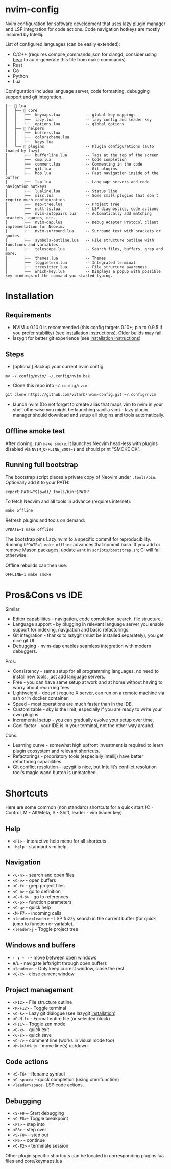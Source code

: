 # nvim-config

Nvim configuration for software development that uses lazy plugin manager and LSP integration for code actions.
Code navigation hotkeys are mostly inspired by Intellij.

List of configured languages (can be easily extended):
* C/C++ (requires compile_commands.json for clangd, consider using [bear](https://github.com/rizsotto/Bear) to auto-generate this file from make commands)
* Rust
* Go
* Python
* Lua

Configuration includes language server, code formatting, debugging support and git integration.

```
├──  lua
│   ├──  core
│   │   ├──  keymaps.lua           -- global key mappings
│   │   ├──  lazy.lua              -- lazy config and leader key
│   │   └──  options.lua           -- global options
│   ├──  helpers
│   │   ├──  buffers.lua
│   │   ├──  colorscheme.lua
│   │   └──  keys.lua
│   └──  plugins                  -- Plugin configurations (auto loaded by lazy)    
│       ├──  bufferline.lua        -- Tabs at the top of the screen
│       ├──  cmp.lua               -- Code completion
│       ├──  comment.lua           -- Commenting in the code
│       ├──  git.lua               -- Git plugins
│       ├──  hop.lua               -- Fast navigation inside of the buffer
│       ├──  lsp.lua               -- Language servers and code navigation hotkeys
│       ├──  lualine.lua           -- Status line
│       ├──  misc.lua              -- Some small plugins that don't require much configuration
│       ├──  neo-tree.lua          -- Project tree
│       ├──  null-ls.lua           -- LSP diagnostics, code actions
│       ├──  nvim-autopairs.lua    -- Automatically add matching brackets, quotes, etc.
│       ├──  nvim-dap.lua          -- Debug Adapter Protocol client implementation for Neovim.
│       ├──  nvim-surround.lua     -- Surround text with brackets or quotes.
│       ├──  symbols-outline.lua   -- File structure outline with functions and variables.
│       ├──  telescope.lua         -- Search files, buffers, grep and more.
│       ├──  themes.lua            -- Themes
│       ├──  toggleterm.lua        -- Integrated terminal
│       ├──  treesitter.lua        -- File structure awareness.
│       └──  which-key.lua         -- Displays a popup with possible key bindings of the command you started typing.
```

# Installation
## Requirements
* NVIM ≥ 0.10.0 is recommended (this config targets 0.10+; pin to 0.9.5 if you prefer stability)
  (see [installation instructions](https://github.com/neovim/neovim/wiki/Installing-Neovim)). Older builds may fail.
* lazygit for better git experience (see [installation instructions](https://github.com/jesseduffield/lazygit#installation))

## Steps
* [optional] Backup your current nvim config 
```
mv ~/.config/nvim/ ~/.config/nvim.bak
```
* Clone this repo into `~/.config/nvim`
```
git clone https://github.com/vitarb/nvim-config.git ~/.config/nvim
```
* launch nvim (Do not forget to create alias that maps vim to nvim in your shell otherwise you might be launching vanilla vim) -
lazy plugin manager should download and setup all plugins and tools automatically.
## Offline smoke test
After cloning, run `make smoke`.
It launches Neovim head-less with plugins disabled via `NVIM_OFFLINE_BOOT=1` and should print "SMOKE OK".

## Running full bootstrap
The bootstrap script places a private copy of Neovim under `.tools/bin`.  Optionally add it to your PATH:
```
export PATH="$(pwd)/.tools/bin:$PATH"
```
To fetch Neovim and all tools in advance (requires internet):
```
make offline
```

Refresh plugins and tools on demand:
```
UPDATE=1 make offline
```
The bootstrap pins Lazy.nvim to a specific commit for reproducibility. Running
`UPDATE=1 make offline` advances that commit hash.
If you add or remove Mason packages, update `want` in `scripts/bootstrap.sh`; CI will fail otherwise.

Offline rebuilds can then use:
```
OFFLINE=1 make smoke
```


# Pros&Cons vs IDE
Similar:
* Editor capabilities - navigation, code completion, search, file structure, 
* Language support - by plugging in relevant language server you enable support for indexing, navgiation and basic refactorings.
* Git integration - thanks to lazygit (must be installed separately), you get nice git UI.
* Debugging - nvim-dap enables seamless integration with modern debuggers.

Pros:
* Consistency - same setup for all programming languages, no need to install new tools, just add language servers.
* Free - you can have same setup at work and at home without having to worry about recurring fees.
* Lightweight - doesn't require X server, can run on a remote machine via ssh or in docker container.
* Speed - most operations are much faster than in the IDE.
* Customizable - sky is the limit, especially if you are ready to write your own plugins.
* Incremental setup - you can gradually evolve your setup over time.
* Cool factor - your IDE is in your terminal, not the other way around.

Cons:
* Learning curve - somewhat high upfront investment is required to learn plugin ecosystem and relevant shortcuts.
* Refactorings - propriatory tools (especially Intellij) have better refactoring capabilities.
* Git conflict resolution - lazygit is nice, but Intellij's conflict resolution tool's magic wand button is unmatched.

# Shortcuts

Here are some common (non standard) shortcuts for a quick start (C - Control, M - Alt/Meta, S - Shift, leader - vim leader key):
## Help
* `<F1>` - interactive help menu for all shortcuts.
* `:help` - standard vim help.
## Navigation
* `<C-n>` - search and open files  
* `<C-e>` - open buffers
* `<C-f>` - grep project files
* `<C-b>` - go to definition
* `<C-M-b>` - go to references
* `<C-p>` - function parameters
* `<C-q>` - quick help
* `<M-F7>` - incoming calls
* `<leader><leader>` - LSP fuzzy search in the current buffer (for quick jump to function or variable).
* `<leader>j` - Toggle project tree

## Windows and buffers
* `← ↓ ↑ →` - move between open windows
* `H`/`L` - navigate left/right through open buffers
* `<leader>o` - Only keep current window, close the rest
* `<C-c>` - close current window

## Project management
* `<F12>` - File structure outline
* `<M-F12>` - Toggle terminal
* `<C-k>` - Lazy git dialogue (see lazygit [installation](https://github.com/jesseduffield/lazygit#installation))
* `<C-M-l>` - Format entire file (or selected block)
* `<F11>` - Toggle zen mode
* `<C-x>` - quick exit
* `<C-s>` - quick save
* `<C-/>` - comment line (works in visual mode too)
* `<M-k>`/`<M-j>` - move line(s) up/down

## Code actions
* `<S-F6>` - Rename symbol
* `<C-space>` - quick completion (using omnifunction)
* `<leader>space`- LSP code actions.

## Debugging
* `<S-F9>`- Start debugging
* `<C-F8>`- Toggle breakpoint
* `<F7>` - step into
* `<F8>` - step over
* `<S-F8>` - step out
* `<F9>` - continue
* `<C-F2>` - terminate session

Other plugin specific shortcuts can be located in corresponding plugins lua files and core/keymaps.lua
